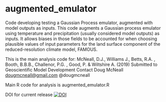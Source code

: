 # augmented_emulator

Code developing testing a Gaussian Process emulator, augmented with model outputs as inputs.
This code augments a Gaussian process emulator using temperature and precipitation (usually considered model outputs) as inputs. It allows biases in those fields to be accounted for when choosing plausible values of input parameters for the land surface component of the reduced-resolution climate model, FAMOUS.

This is the main analysis code for:
McNeall, D.J., Williams J., Betts, R.A. , Booth, B.B.B., Challenor, P.G. , Good, P. & Wiltshire A. (2019) 
Submitted to Geoscientific Model Development
Contact Doug McNeall dougmcneall@gmail.com @dougmcneall

Main R code for analysis is augmented_emulator.R

DOI for current release
[![DOI](https://zenodo.org/badge/188444266.svg)](https://zenodo.org/badge/latestdoi/188444266)



